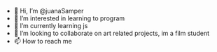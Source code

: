 - 👋 Hi, I’m @juanaSamper
- 👀 I’m interested in learning to program
- 🌱 I’m currently learning js
- 💞️ I’m looking to collaborate on art related projects, im a film student
- 📫 How to reach me 

<!---
juanaSamper/juanaSamper is a ✨ special ✨ repository because its `README.md` (this file) appears on your GitHub profile.
You can click the Preview link to take a look at your changes.
--->
